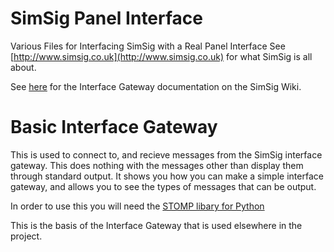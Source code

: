 # SimSig Panel Interface
Various Files for Interfacing SimSig with a Real Panel Interface
See [http://www.simsig.co.uk](http://www.simsig.co.uk) for what SimSig is all about.

See [here](http://www.simsig.co.uk/dokuwiki/doku.php?id=usertrack:interface_gateway) for the Interface Gateway documentation on the SimSig Wiki.

# Basic Interface Gateway

This is used to connect to, and recieve messages from the SimSig interface gateway. This does nothing with the messages other than display them through standard output. It shows you how you can make a simple interface gateway, and allows you to see the types of messages that can be output.

In order to use this you will need the [STOMP libary for Python](https://pypi.python.org/pypi/stomp.py)

This is the basis of the Interface Gateway that is used elsewhere in the project.
